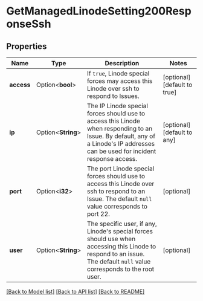 # GetManagedLinodeSetting200ResponseSsh

## Properties

Name | Type | Description | Notes
------------ | ------------- | ------------- | -------------
**access** | Option<**bool**> | If `true`, Linode special forces may access this Linode over ssh to respond to Issues. | [optional][default to true]
**ip** | Option<**String**> | The IP Linode special forces should use to access this Linode when responding to an Issue.  By default, any of a Linode's IP addresses can be used for incident response access. | [optional][default to any]
**port** | Option<**i32**> | The port Linode special forces should use to access this Linode over ssh to respond to an Issue.  The default `null` value corresponds to port 22. | [optional]
**user** | Option<**String**> | The specific user, if any, Linode's special forces should use when accessing this Linode to respond to an issue.  The default `null` value corresponds to the root user. | [optional]

[[Back to Model list]](../README.md#documentation-for-models) [[Back to API list]](../README.md#documentation-for-api-endpoints) [[Back to README]](../README.md)


